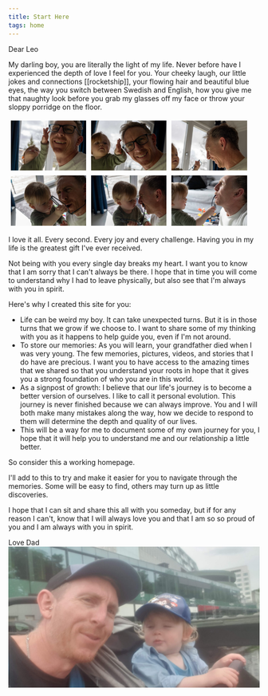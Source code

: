 ```yaml
---
title: Start Here
tags: home
---
```


Dear Leo

My darling boy, you are literally the light of my life. Never before have I experienced the depth of love I feel for you. Your cheeky laugh, our little jokes and connections [[rocketship]], your flowing hair and beautiful blue eyes, the way you switch between Swedish and English, how you give me that naughty look before you grab my glasses off my face or throw your sloppy porridge on the floor.

<div style="display: flex; flex-wrap: wrap;">
  <img src="assets/images/Leo-glasses/IMG_4739.JPG" style="width: 30%; margin: 5px;" alt="Image 1 Description">
  <img src="assets/images/Leo-glasses/IMG_4740.JPG" style="width: 30%; margin: 5px;" alt="Image 2 Description">
  <img src="assets/images/Leo-glasses/IMG_4741.JPG" style="width: 30%; margin: 5px;" alt="Image 3 Description">
  <img src="assets/images/Leo-glasses/IMG_4743.JPG" style="width: 30%; margin: 5px;" alt="Image 4 Description">
  <img src="assets/images/Leo-glasses/IMG_4744.JPG" style="width: 30%; margin: 5px;" alt="Image 5 Description">
  <img src="assets/images/Leo-glasses/IMG_4746.JPG" style="width: 30%; margin: 5px;" alt="Image 6 Description">
</div>

I love it all. Every second. Every joy and every challenge. Having you in my life is the greatest gift I've ever received.

Not being with you every single day breaks my heart. I want you to know that I am sorry that I can't always be there. I hope that in time you will come to understand why I had to leave physically, but also see that I'm always with you in spirit.

Here's why I created this site for you:

- Life can be weird my boy. It can take unexpected turns. But it is in those turns that we grow if we choose to. I want to share some of my thinking with you as it happens to help guide you, even if I'm not around.
- To store our memories: As you will learn, your grandfather died when I was very young. The few memories, pictures, videos, and stories that I do have are precious. I want you to have access to the amazing times that we shared so that you understand your roots in hope that it gives you a strong foundation of who you are in this world.
- As a signpost of growth: I believe that our life's journey is to become a better version of ourselves. I like to call it personal evolution. This journey is never finished because we can always improve. You and I will both make many mistakes along the way, how we decide to respond to them will determine the depth and quality of our lives.
- This will be a way for me to document some of my own journey for you, I hope that it will help you to understand me and our relationship a little better.

So consider this a working homepage.

I'll add to this to try and make it easier for you to navigate through the memories. Some will be easy to find, others may turn up as little discoveries.

I hope that I can sit and share this all with you someday, but if for any reason I can't, know that I will always love you and that I am so so proud of you and I am always with you in spirit.

Love Dad
![Description](assets/images/misc/leo-dad-boras.jpg)
